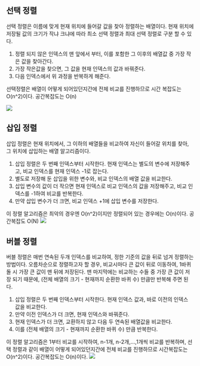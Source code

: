 ## 선택 정렬

선택 정렬은 이름에 맞게 현재 위치에 들어갈 값을 찾아 정렬하는 배열이다.
현재 위치에 저장될 값의 크기가 작냐 크냐에 따라 최소 선택 정렬과 최대 선택 정렬로 구분 할 수 있다.

1. 정렬 되지 않은 인덱스의 맨 앞에서 부터, 이를 포함한 그 이후의 배열값 중 가장 작은 값을 찾아간다.
2. 가장 작은값을 찾으면, 그 값을 현재 인덱스의 값과 바꿔준다.
3.  다음 인덱스에서 위 과정을 반복하게 해준다.

선택정렬은 배열이 어떻게 되어있던지간에 전체 비교를 진행하므로 시간 복잡도는 O(n^2)이다.
공간복잡도는 O(n)

![](https://t1.daumcdn.net/cfile/tistory/244575335708D49925)




## 삽입 정렬
삽입 정렬은 현재 위치에서, 그 이하의 배열들을 비교하여 자신이 들어갈 위치를 찾아, 그 위치에 삽입하는 배열 알고리즘이다.

1. 삽입 정렬은 두 번째 인덱스부터 시작한다. 현재 인덱스는 별도의 변수에 저장해주고, 비교 인덱스를 현재 인덱스 -1로 잡는다.
2. 별도로 저장해 둔 삽입을 위한 변수와, 비교 인덱스의 배열 값을 비교한다.
3. 삽입 변수의 값이 더 작으면 현재 인덱스로 비교 인덱스의 값을 저장해주고, 비교 인덱스를 -1하여 비교를 반복한다.
4. 만약 삽입 변수가 더 크면, 비교 인덱스 +1에 삽입 변수를 저장한다.

이 정렬 알고리즘은 최악의 경우엔 O(n^2)이지만 정렬되어 있는 경우에는 O(n)이다.
공간복잡도 O(N)
![](https://t1.daumcdn.net/cfile/tistory/2379163F5708D7B003)




## 버블 정렬

버블 정렬은 매번 연속된 두개 인덱스를 비교하여, 정한 기준의 값을 뒤로 넘겨 정렬하는 방법이다.
오름차순으로 정렬하고자 할 경우, 비교시마다 큰 값이 뒤로 이동하여, 1바퀴 돌 시 가장 큰 값이 맨 뒤에 저장된다. 맨 마지막에는 비교하는 수들 중 가장 큰 값이 저장 되기 때문에, (전체 배열의 크기 - 현재까지 순환한 바퀴 수) 만큼만 반복해 주면 된다.

1. 삽입 정렬은 두 번째 인덱스부터 시작한다. 현재 인덱스 값과, 바로 이전의 인덱스 값을 비교한다.
2. 만약 이전 인덱스가 더 크면, 현재 인덱스와 바꿔준다.
3. 현재 인덱스가 더 크면, 교환하지 않고 다음 두 연속된 배열값을 비교한다.
4. 이를 (전체 배열의 크기 - 현재까지 순환한 바퀴 수) 만큼 반복한다.


이 정렬 알고리즘은 1부터 비교를 시작하여, n-1개, n-2개,...,1개씩 비교를 반복하며, 선택 정렬과 같이 배열이 어떻게 되어있던지간에 전체 비교를 진행하므로 시간복잡도는 O(n^2)이다.
공간복잡도는 O(n)이다.
![](https://t1.daumcdn.net/cfile/tistory/261CE2435708D7C217)